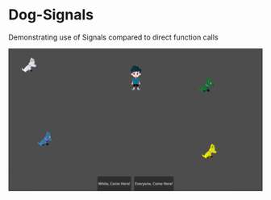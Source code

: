 # Dog-Signals

Demonstrating use of Signals compared to direct function calls

![Screenshot](https://github.com/Griiimon/Dog-Signals/blob/main/screenshot.png)
